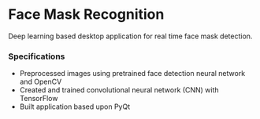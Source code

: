 # Face Mask Recognition
Deep learning based desktop application for real time face mask detection. 
### Specifications
- Preprocessed images using pretrained face detection neural network and OpenCV
- Created and trained convolutional neural network (CNN) with TensorFlow
- Built application based upon PyQt
